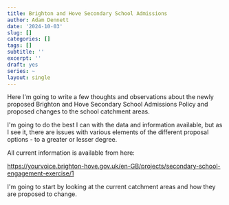 ```yaml
---
title: Brighton and Hove Secondary School Admissions
author: Adam Dennett
date: '2024-10-03'
slug: []
categories: []
tags: []
subtitle: ''
excerpt: ''
draft: yes
series: ~
layout: single
---
```


Here I'm going to write a few thoughts and observations about the newly proposed Brighton and Hove Secondary School Admissions Policy and proposed changes to the school catchment areas.

I'm going to do the best I can with the data and information available, but as I see it, there are issues with various elements of the different proposal options - to a greater or lesser degree.

All current information is available from here:

<https://yourvoice.brighton-hove.gov.uk/en-GB/projects/secondary-school-engagement-exercise/1>

I'm going to start by looking at the current catchment areas and how they are proposed to change.



